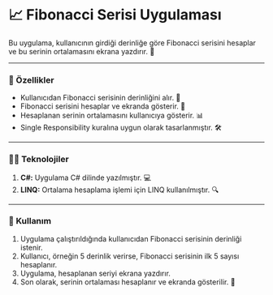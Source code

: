 #  📈 Fibonacci Serisi Uygulaması

Bu uygulama, kullanıcının girdiği derinliğe göre Fibonacci serisini hesaplar ve bu serinin ortalamasını ekrana yazdırır. 🧮

---

### 🚀 Özellikler

- Kullanıcıdan Fibonacci serisinin derinliğini alır. 📝
- Fibonacci serisini hesaplar ve ekranda gösterir. 🔢
- Hesaplanan serinin ortalamasını kullanıcıya gösterir. 📊
- Single Responsibility kuralına uygun olarak tasarlanmıştır. 🛠️

---

### 🧑‍💻 Teknolojiler

1. **C#:** Uygulama C# dilinde yazılmıştır. 💻
2. **LINQ:** Ortalama hesaplama işlemi için LINQ kullanılmıştır. 🔍

---

### 🎯 Kullanım

1. Uygulama çalıştırıldığında kullanıcıdan Fibonacci serisinin derinliği istenir.
2. Kullanıcı, örneğin 5 derinlik verirse, Fibonacci serisinin ilk 5 sayısı hesaplanır.
3. Uygulama, hesaplanan seriyi ekrana yazdırır.
4. Son olarak, serinin ortalaması hesaplanır ve ekranda gösterilir. 🌟

 